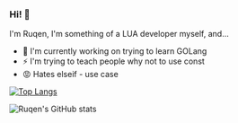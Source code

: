 ### Hi! 👋

I'm Ruqen, I'm something of a LUA developer myself, and...

- 🔭 I'm currently working on trying to learn GOLang
- ⚡ I'm trying to teach people why not to use const
- 😡 Hates elseif - use case

[![Top Langs](https://github-readme-stats.vercel.app/api/top-langs/?username=Ruqen&layout=compact&langs_count=10&theme=radical)](https://github.com/anuraghazra/github-readme-stats)

![Ruqen's GitHub stats](https://github-readme-stats.vercel.app/api?username=Ruqen&show_icons=true&theme=radical)

